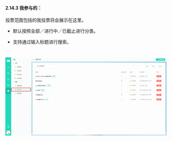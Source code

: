 #### 2.14.3 我参与的：

投票范围包括的我投票将会展示在这里。

* 默认按照全部／进行中／已截止进行分类。

* 支持通过输入标题进行搜索。

# ![](/assets/14.3我我参与的.png)

